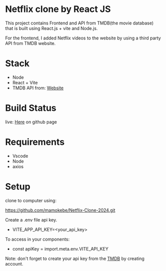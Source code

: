 # Netflix clone by React JS

This project contains Frontend and API from TMDB(the movie database) that is built using React.js + vite and Node.js.

For the frontend, I added Netflix videos to the website by using a third party API from TMDB website.


# Stack

- Node
- React + Vite
- TMDB API  from: 
[Website](https://www.themoviedb.org/)

# Build Status

live: [Here](https://mamokebe.github.io/Netflix-Clone-2024/) on github page

# Requirements
- Vscode
- Node
- axios
# Setup

clone to computer using:

 https://github.com/mamokebe/Netflix-Clone-2024.git

  
Create a .env file api key.

- VITE_APP_API_KEY=<your_api_key>

To access in your components:

- const apiKey = import.meta.env.VITE_API_KEY

Note: don't forget to create your api key  from the [TMDB](https://www.themoviedb.org/) by creating account.
